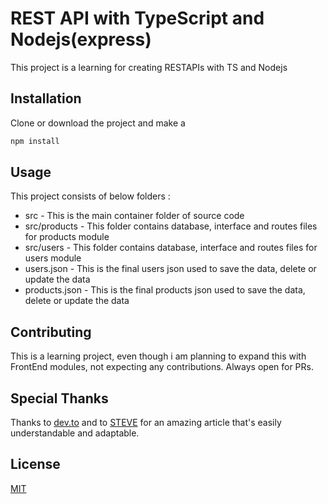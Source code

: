 # REST API with TypeScript and Nodejs(express)

This project is a learning for creating RESTAPIs with TS and Nodejs

## Installation

Clone or download the project and make a 

```bash
npm install
```

## Usage

This project consists of below folders : 
* src - This is the main container folder of source code
* src/products - This folder contains database, interface and routes files for products module
* src/users - This folder contains database, interface and routes files for users module
* users.json - This is the final users json used to save the data, delete or update the data
* products.json - This is the final products json used to save the data, delete or update the data

## Contributing

This is a learning project, even though i am planning to expand this with FrontEnd modules, not expecting any contributions. Always open for PRs.

## Special Thanks

Thanks to [dev.to](https://https://dev.to/) and to [STEVE](https://dev.to/realsteveig) for an amazing article that's easily understandable and adaptable.

## License

[MIT](https://choosealicense.com/licenses/mit/)